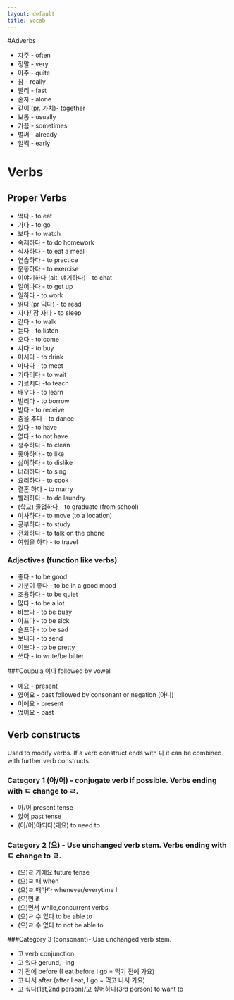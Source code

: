 ```yaml
---
layout: default
title: Vocab
---
```


#Adverbs
- 자주 - often
- 정말 - very
- 아주 - quite
- 참 - really
- 빨리 - fast
- 혼자 - alone
- 같이 (pr. 가치)- together
- 보통 - usually
- 가끔 - sometimes
- 벌써 - already
- 일찍 - early

# Verbs

## Proper Verbs
- 먹다 - to eat
- 가다 - to go
- 보다 - to watch
- 숙제하다 - to do homework
- 식사하다 - to eat a meal
- 연습하다 - to practice
- 운동하다 - to exercise
- 이야기하다 (alt. 얘기하다) - to chat
- 일어나다 - to get up
- 일하다 - to work
- 읽다 (pr 익다) - to read
- 자다/ 잠 자다 - to sleep
- 갇다 - to walk
- 듣다 - to listen
- 오다 - to come
- 사다 - to buy
- 마시다 - to drink
- 마나다 - to meet
- 기다리다 - to wait
- 가르치다 -to teach
- 배우다 - to learn
- 빌리다 - to borrow
- 받다 - to receive
- 춤을 추다 - to dance
- 있다 - to have
- 없다 - to not have
- 청수하다 - to clean
- 좋아하다 - to like
- 싫어하다 - to dislike
- 너래하다 - to sing
- 요리하다 - to cook
- 결혼 하다 - to marry
- 빨래하다 - to do laundry
- (학교) 졸업하다 - to graduate (from school)
- 이사하다 - to move (to a location)
- 공부하다 - to study
- 전화하다 - to talk on the phone
- 여행을 하다 - to travel

### Adjectives (function like verbs)
- 좋다 - to be good
- 기분이 좋다 - to be in a good mood
- 조용하다 - to be quiet
- 많다 - to be a lot
- 바쁘다 - to be busy
- 아프다 - to be sick
- 슬프다 - to be sad
- 보내다 - to send
- 여쁘다 - to be pretty
- 쓰다 - to write/be bitter

###Coupula 이다
followed by vowel
- 예요 - present
- 였어요 - past
followed by consonant or negation (아니)
- 이에요 - present
- 었어요 - past

## Verb constructs
Used to modify verbs. If a verb construct ends with 다 it can be combined with further verb constructs.

### Category 1 (아/어) - conjugate verb if possible. Verbs ending with ㄷ change to ㄹ.
- 아/어 present tense
- 았어 past tense
- (아/어)야되다(돼요) to need to

### Category 2 (으) - Use unchanged verb stem. Verbs ending with ㄷ change to ㄹ.
- (으)ㄹ 거예요 future tense
- (으)ㄹ 때 when
- (으)ㄹ 때마다 whenever/everytime I
- (으)면 if
- (으)면서 while,concurrent verbs
- (으)ㄹ 수 있다 to be able to
- (으)ㄹ 수 없다 to not be able to

###Category 3 (consonant)- Use unchanged verb stem.
- 고 verb conjunction
- 고 있다 gerund, -ing
- 기 전에 before (I eat before I go = 먹기 전에 가요)
- 고 나서 after (after I eat, I go = 먹고 나서 가요)
- 고 싶다(1st,2nd person)/고 싶어하다(3rd person) to want to
